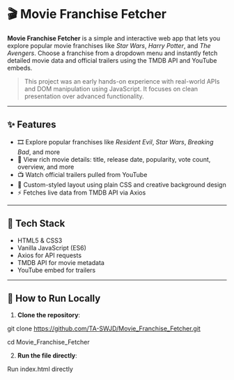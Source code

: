 # 🎬 Movie Franchise Fetcher

**Movie Franchise Fetcher** is a simple and interactive web app that lets you explore popular movie franchises like *Star Wars*, *Harry Potter*, and *The Avengers*. Choose a franchise from a dropdown menu and instantly fetch detailed movie data and official trailers using the TMDB API and YouTube embeds.

> This project was an early hands-on experience with real-world APIs and DOM manipulation using JavaScript. It focuses on clean presentation over advanced functionality.

---

## ✨ Features

- 🎞 Explore popular franchises like *Resident Evil*, *Star Wars*, *Breaking Bad*, and more
- 📄 View rich movie details: title, release date, popularity, vote count, overview, and more
- 📺 Watch official trailers pulled from YouTube
- 🎨 Custom-styled layout using plain CSS and creative background design
- ⚡ Fetches live data from TMDB API via Axios

---

## 🚀 Tech Stack

- HTML5 & CSS3
- Vanilla JavaScript (ES6)
- Axios for API requests
- TMDB API for movie metadata
- YouTube embed for trailers

---

## 📂 How to Run Locally

1. **Clone the repository**:

git clone https://github.com/TA-SWJD/Movie_Franchise_Fetcher.git

cd Movie_Franchise_Fetcher

2. **Run the file directly**:

Run index.html directly